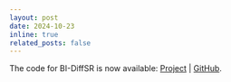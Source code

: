 ```yaml
---
layout: post
date: 2024-10-23
inline: true
related_posts: false
---
```


The code for BI-DiffSR is now available: [Project](https://zhengchen1999.github.io/BI-DiffSR-Web/) \| [GitHub](https://github.com/zhengchen1999/BI-DiffSR).
